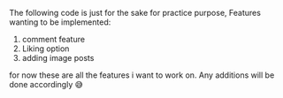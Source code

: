 The following code is just for the sake for practice purpose,
Features wanting to be implemented:
1. comment feature
2. Liking option
3. adding image posts

for now these are all the features i want to work on. Any additions will be done accordingly 😅
